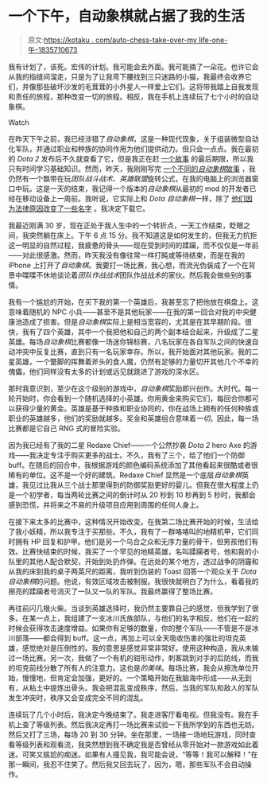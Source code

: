 # 一个下午，自动象棋就占据了我的生活

> 原文:[https://kotaku . com/auto-chess-take-over-my life-one-午-1835710673](https://kotaku.com/auto-chess-took-over-my-life-in-a-single-afternoon-1835710673)

我有计划了，该死。宏伟的计划。我可能会去外面。我可能摘了一朵花。也许它会从我的指缝间溜走，只是为了让我弯下腰找到三只迷路的小猫，我最终会收养它们，并像那些破坏沙发的毛茸茸的小外星人一样爱上它们。这将带我踏上自我发现和责任的旅程，那种改变一切的旅程。相反，我在手机上连续玩了七个小时的自动象棋。

Watch

在昨天下午之前，我已经涉猎了*自动象棋*，这是一种现代现象，关于组装微型自动化军队，并通过职业和种族的协同作用为他们提供动力。但只会一点点。我在最初的 *Dota 2* 发布后不久就查看了它，但是我正在赶 [一个故事](https://kotaku.com/dota-2-custom-mode-is-either-one-of-steams-top-games-or-1831749731) 的最后期限，所以我只有时间学习基础知识。然而，昨天，我刚刚写完 [一个不同的*自动象棋*故事](https://kotaku.com/league-of-legends-version-of-auto-chess-has-taken-over-1835668393) ，我仍然有一个飘带在玩*团队战斗战术*、*英雄联盟*旋转公式，在我的电脑上的浏览器窗口中玩。这是一天的结束，我记得一个版本的*自动象棋*从最初的 mod 的开发者已经在移动设备上一周前。我听说，它实际上和 *Dota 自动象棋*一样，除了 [他们因为法律原因改变了一些名字](https://kotaku.com/valve-is-making-its-own-version-of-dota-auto-chess-1834934135) 。我决定下载它。

我最近刚满 30 岁，现在正处于我人生中的一个转折点，一天工作结束，眨眼之间，我突然躺在床上。下午 6 点 15 分。我不知道这是如何发生的，但我无力抗拒这一明显的自然过程，我疲惫的骨头——现在受到时间的蹂躏，而不仅仅是一年前——对此很感激。然而，昨天我没有像往常一样打盹或等待结束，而是在我的 iPhone 上打开了*自动象棋*。我要打一场比赛，我心想，而流光伪装成了一个在背景中喋喋不休地谈论着*团队作战战术*团队作战战术的家伙。然后我会做些别的事情。

我有一个尴尬的开始，在买下我的第一个英雄后，我甚至忘了把他放在棋盘上。这意味着随机的 NPC 小兵——甚至不是其他玩家——在我的第一回合对我的中央健康池造成了损害。但是*自动象棋*实际上是相当宽容的，尤其是在其早期阶段。很快，我有了四个英雄，其中一个我把他和自己的两个副本结合起来，升级成了二星英雄。每场*自动象棋*比赛都像一场迷你锦标赛，八名玩家在各自军队之间的快速自动冲突中反复比赛，直到只有一名玩家幸存。所以，我开始面对其他玩家。我的二星英雄，一个蹩脚的挥舞着斧头的食人魔，仍然有足够的力量切开其他几个不幸的傀儡，他们同样没有太多的计划或远见就跳进了游戏的深水区。

那时我意识到，至少在这个级别的游戏中，*自动象棋*奖励即兴创作。大时代。每一轮开始时，你会看到一个随机选择的小英雄。你用黄金来购买它们，每回合你都可以获得少量的黄金。英雄是基于种族和职业协同的，你在战场上拥有的任何种族或职业的英雄越多，他们的奖励就越多。奖金和英雄组合意味着*一切*。因此，每一场比赛都是它自己 RNG 式的冒险实验。

因为我已经有了我的二星 Redaxe Chief——一个公然抄袭 *Dota 2* hero Axe 的游戏——我决定专注于购买更多的战士。不久，我有了三个，给了他们一个防御 buff。在随后的回合中，我根据游戏的颜色编码系统添加了其他看起来很酷或者很稀有的单位。这不是一个好的建筑。Redaxe Chief 显然是一个底层*自动象棋*英雄，我见过比我从三个战士那里得到的防御奖励更好的婴儿。但我在很大程度上仍是一个初学者，每当两轮比赛之间的倒计时从 20 秒到 10 秒再到 5 秒时，我都会感到恐慌，并将来之不易的升级项目应用到周围的任何人身上。

在接下来太多的比赛中，这种情况开始改变。在我第二场比赛开始的时候，生活给了我小妖精，所以我专注于买那些。不久，我有了一群咯咯叫的地精机甲，它们同时拥有 HP 回复和护甲。他们是另一个乌合之众和无序力量的骨干，但男孩他们有效。比赛快结束的时候，我买了一个罕见的地精英雄，名叫蹂躏者号，他和我的小队里的其他人配合默契，开始到处扔炸弹。在远处的某个地方，透过战争的阴霾和从我的床到我的桌子两英尺的距离，我听到伪装的 Toast 回答一个观众关于 *Dota 自动象棋*的问题。他说，有效区域攻击被制服。我很快就明白了为什么，看着我的擦亮的蹂躏者号消灭了一队又一队的军队。我最终赢得了整场比赛。

再往前闪几根火柴。当谈到英雄选择时，我仍然主要靠自己的感觉，但我学到了很多。在某一点上，我组建了一支冰川氏族部队，与他们的名字相反，他们在一起的时候会获得攻击速度增益。如果你有足够的数量，你的整个军队——不管是不是冰川部落——都会得到 buff。这一点，再加上可以全天吸收伤害的强壮的坦克英雄，感觉绝对是压倒性的。我的意思是感觉非常非常好。使用这种构造，我从未输过一场比赛。另一次，我做了一个有机的钳形动作，刺客跳到对手的后防线，而我的坦克前线分散了所有人的注意力。这也是*的美味*。每场比赛，我会从擦洗单位开始，慢慢地，但肯定会加强，更好的。一个策略开始在我脑海中形成——从无到有，从粘土中提炼出骨头。我会把混乱变成秩序，然后，当我的军队和敌人的军队发生冲突时，秩序又会变成完全不同的混乱。

连续玩了几个小时后，我决定今晚结束了。我走进客厅看电视。但我没有。我在手机上查了等级列表。然后我决定再打一场比赛来试验一下我所学到的东西也无妨。然后又打了三场，每场 20 到 30 分钟。坐在那里，一场接一场地玩游戏，同时查看等级列表和观看流，我突然想到我不确定我是否曾经从零开始对一款游戏如此着迷。可笑又尴尬的痴迷。如果有人撞见我，我可能会说，“等等！我可以解释！”在那一瞬间，我忍不住笑了。然后我又回去玩了，因为，嗯，那些军队不会自动操作。